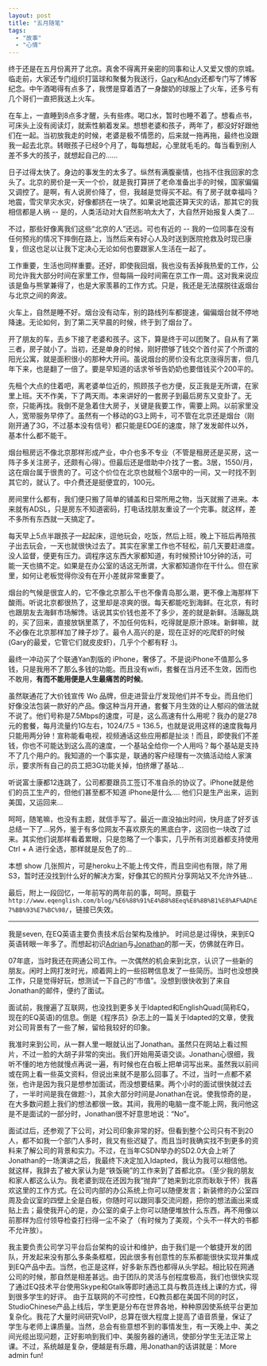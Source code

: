```yaml
---
layout: post
title: "五月随笔"
tags:
  - "故事"
  - "心情"
---
```



终于还是在五月份离开了北京。真舍不得离开亲密的同事和让人又爱又恨的京城。临走前，大家还专门组织打篮球和聚餐为我送行，[Gary](http://zhangzhe.heroku.com/blogs/137-seven-ge-yao-zou-le)和[Andy](http://blog.wangyaodi.com/2010/05/15/五月/)还都专门写了博客纪念。中午酒喝得有点多了，我愣是穿着洒了一身酸奶的球服上了火车，还多亏有几个哥们一直把我送上火车。

在车上，一直睡到8点多才醒，头有些疼。喝口水，暂时也睡不着了。想看点书，可床头上没有阅读灯，就索性躺着发呆。想想老婆和孩子，两年了，都没好好跟他们在一起。当初放我走的时候，老婆是极不情愿的，后来就一拖再拖，最终也没跟我一起去北京。转眼孩子已经9个月了，每每想起，心里就毛毛的。每当看到别人差不多大的孩子，就想起自己的……

日子过得太快了。身边的事发生的太多了。纵然有满腹豪情，也挡不住我回家的念头了。北京的房价是一天一个价，就是我打算拼了老命准备出手的时候，国家偏偏又调控了。是啊，有人说房价降了，但，我越是觉得买不起。有了房子就幸福吗？地震，雪灾旱灾水灾，好像都挤在一块了。如果说地震还算天灾的话，那其它的我相信都是人祸 -- 是的，人类活动对大自然影响太大了，大自然开始报复人类了…

不过，那些好像离我们这些“北京的人”还远。可也有近的 -- 我的一位同事在没有任何预兆的情况下摔倒在路上，当然后来有好心人及时送到医院抢救及时现已康复，但这也足以让我下定决心无论如何也要跟家人生活在一起了。

工作重要，生活也同样重要。还好，即使我回烟，我也没有丢掉我热爱的工作，公司允许我大部分时间在家里工作，但每隔一段时间需在京工作一周。这对我来说应该是鱼与熊掌兼得了，也是大家羡慕的工作方式。只是，我还是无法摆脱往返烟台与北京之间的奔波。

火车上，自然是睡不好。烟台没有动车，别的路线列车都提速，偏偏烟台就不停地降速。无论如何，到了第二天早晨的时候，终于到了烟台了。

开了朋友的车，去乡下接了老婆和孩子。这下，算是终于可以团聚了。自从有了第三者，房子就小了。当初，还是单身的时候，刚好攒够了钱交个首付买了个所谓的阳光公寓，就是面积很小的那种大开间。虽说烟台的房价没有北京涨得厉害，但几年下来，也是翻了一倍了。要是早知道的话求爷爷告奶奶也要借钱买个200平的。

先租个大点的住着吧，离老婆单位近的，照顾孩子也方便，反正我是无所谓，在家里上班。天不作美，下了两天雨。本来讲好的一套房子到最后房东又变卦了。无奈，只能再找。我倒不是急着住大房子，关键是我要工作，需要上网。以前家里没人，宽带服务早停了。虽然有一个移动的G3上网卡，可不管在北京还是烟台（刚刚开通了3G，不过基本没有信号）都只能是EDGE的速度，除了发发邮件以外，基本什么都不能干。

烟台租房远不像北京那样形成产业，中介也多不专业（不管是租房还是买房，这一阵子多关注房子，还颇有心得）。但最后还是借助中介找了一套。3居，1550/月，这在烟台属于很贵的了。可这个价位在北京也就租个3居中的一间，又一时找不到其它的，就认了。中介费还是挺便宜的，100元。

房间里什么都有，我们便只搬了简单的铺盖和日常所用之物，当天就搬了进来。本来就有ADSL，只是房东不知道密码，打电话找朋友重设了一个完事。就这样，差不多所有东西就一天搞定了。

每天早上5点半跟孩子一起起床，逗他玩会，吃饭，然后上班，晚上下班后再陪孩子出去玩会，一天也就很快过去了。其实在家里工作也不轻松，前几天要赶进度。没人监督，便更有压力。调程序这东西大家都知道，有时候预计10分钟的活，可能一天也搞不定。如果是在办公室的话这无所谓，大家都知道你在干什么。但在家里，如何让老板觉得你没有在开小差就非常重要了。

烟台的气候是很宜人的，它不像北京那么干也不像青岛那么潮，更不像上海那样下酸雨。听说北京都很热了，这里却是凉爽的很。每天都能吃到海鲜。在北京，有时也跟朋友去海鲜市场解馋。话说其实价钱也差不了多少，差的就是新鲜。活蹦乱跳的，买了回来，直接放锅里蒸了，不加任何佐料，吃得就是原汁原味。新鲜嘛，就不必像在北京那样加了辣子炒了。最令人高兴的是，现在正好的吃爬虾的时候(Gary的最爱，它管它们就皮皮虾)，几乎个个都有籽 :)。

最终一冲动买了个联通Yan割版的 iPhone，奢侈了。不是说iPhone不值那么多钱，只是我用不了那么多钱的功能。而且没有wifi，套餐在当月还不生效，因而也不敢用，**有而不能用便是人生最痛苦的时候**。

虽然联通花了大价钱宣传 Wo 品牌，但走进营业厅发现他们并不专业。而且他们好像没法包装一款好的产品。像这种当月开通，套餐下月生效的让人郁闷的做法就不说了。他们号称是7.5Mbps的速度，可是，这么高速有什么用呢？我办的是278元的套餐，每月流量约1G左右，1024/7.5 = 136.5，也就是说用这样的速度我每月只能用两分钟！宣称能看电视，视频通话这些应用都是扯淡！而且，即使我们不差钱，你也不可能达到这么高的速度，一个基站全给你一个人用吗？每个基站是支持不了几个用户的。我知道的一个事实是，联通的客户经理有一次搞活动给人家演示，要求所有自己的员工把3G功能关掉，怕挤爆了基站…

听说富士康都12连跳了，公司都要跟员工签订不准自杀的协议了。iPhone就是他们的员工生产的，但他们甚至都不知道 iPhone是什么…. 他们只是生产出来，运到美国，又运回来…

呵呵，随笔嘛，也没有主题，就信手写了。最近一直没抽出时间，快月底了好歹该总结一下了...另外，鉴于有多位网友不喜欢原先的黑底白字，这回也一块改了过来。其实他们说那样看着累眼，只是忽略了一个事实，几乎所有浏览器都支持使用 Ctrl + A 进行全选，那样就是反色了的...

本想 show 几张照片，可是heroku上不能上传文件，而且空间也有限，除了用 S3，暂时还没找到什么好的解决方案，好像其它的照片分享网站又不允许外链...

最后，附上一段回忆，一年前写的两年前的事，呵呵。原载于 `http://www.eqenglish.com/blog/%E6%88%91%E4%B8%8Eeq%E8%8B%B1%E8%AF%AD%E7%BB%93%E7%BC%98/`，链接已失效。

------------------

我是seven, 在EQ英语主要负责技术后台架构及维护。
时间总是过得快，来到EQ英语转眼一年多了。而想起初识[Adrian](http://blog.sina.com.cn/u/1287514483)与[Jonathan](http://www.jonathanpalley.com/)的那一天，仿佛就在昨日。

07年底，当时我还在网通公司工作。一次偶然的机会来到北京，认识了一些新的朋友。闲时上网打发时光，顺着网上的一些招聘信息发了一些简历。当时也没想换工作，只是觉得好玩，想测试一下自己的“市值”。没想到很快收到了来自Jonathan的邮件，便约了面试。

面试前，我搜遍了互联网，也没找到更多关于Idapted和EnglishQuad(简称EQ，现在的EQ英语)的信息。倒是《程序员》杂志上的一篇关于Idapted的文章，使我对公司背景有了一些了解，留给我较好的印象。

我准时来到公司，从一群人里一眼就认出了Jonathan。虽然只在网站上看过照片，不过一脸的大胡子非常的突出。我们开始用英语交谈。Jonathan心很细，我听不懂的地方他就慢点再说一遍，有时候也在白板上把单词写出来。虽然我以前间或在网上看一些英文资料，但说出来就不是那么回事了。不过，当时一点都不紧张，也许是因为我只是想参加面试，而没想要结果。两个小时的面试很快就过去了，一半时间是我在做题:-)，其余大部分时间是Jonathan在说。使我惊奇的是，在大多数问题上我们的想法都很一致。其间，我用的电脑一度不能上网，我问他这是不是面试的一部分时，Jonathan很不好意思地说：“No”。

面试过后，还参观了下公司，对公司印象非常的好。但看到整个公司只有不到20人，都不如我一个部门人多时，我又有些迟疑了。而且当时我确实找不到更多的资料来了解公司的背景和实力。不过，在当年CSDN举办的SD2.0大会上听了Jonathan的一场演讲之后，我最终下决定加入Idapted，我认为我可以相信他。
就这样，我辞去了被大家认为是“铁饭碗”的工作来到了首都北京。（至少我的朋友和家人都这么认为。我老婆到现在还因为我“抛弃”了她来到北京而耿耿于怀）我喜欢这里的工作方式。在公司内部的办公系统上你可以随便发言；新装修的办公室四周及会议室的四壁上全是白板，你随时可以跟同事交流问题，把你的想法画出来或贴上去；最使我开心的是，办公室的桌子上你可以随便堆放什么东西，再不用像以前那样为应付领导检查打扫得一尘不染了（有时候为了美观，个头不一样大的书都不允许放）。

我主要负责公司学习平台后台架构的设计和维护，由于我们是一个敏捷开发的团队，开发起来没有那么多条条框框，因此很多有创意性的东系都能很快实现并集成到EQ产品中去。当然，也正是这样，好多新东西也都得从头学起。相比较在网通公司的时候，那自然是相差甚远。由于团队的灵活与创程度极高，我们也很快实现了通过EQ技术平台使用Skype和Gtalk等即时通迅工具与教员连线上课的方式，得到很多学生的好评。 由于互联网的不可控性，EQ教员都在美国不同的时区，StudioChinese产品上线后，学生更是分布在世界各地，种种原因使系统平台更加复杂化。我花了大量时间研究VoIP，总算在很大程度上提高了语音质量，保证了学生与老师上课质量。当然，总会有些意想不到的事情发生，有一天晚上中、美之间光缆出现问题，正好影响到我们中、美服务器的通讯，使部分学生无法正常上课。不过，系统越是复杂，便越是有乐趣，用Jonathan的话讲就是：More admin fun!
